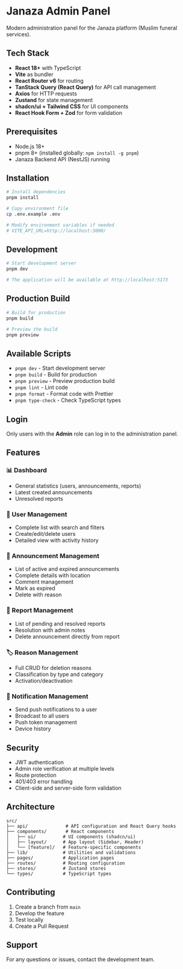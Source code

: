 # Janaza Admin Panel

Modern administration panel for the Janaza platform (Muslim funeral services).

## Tech Stack

- **React 18+** with TypeScript
- **Vite** as bundler
- **React Router v6** for routing
- **TanStack Query (React Query)** for API call management
- **Axios** for HTTP requests
- **Zustand** for state management
- **shadcn/ui + Tailwind CSS** for UI components
- **React Hook Form + Zod** for form validation

## Prerequisites

- Node.js 18+
- pnpm 8+ (installed globally: `npm install -g pnpm`)
- Janaza Backend API (NestJS) running

## Installation

```bash
# Install dependencies
pnpm install

# Copy environment file
cp .env.example .env

# Modify environment variables if needed
# VITE_API_URL=http://localhost:3000/
```

## Development

```bash
# Start development server
pnpm dev

# The application will be available at http://localhost:5173
```

## Production Build

```bash
# Build for production
pnpm build

# Preview the build
pnpm preview
```

## Available Scripts

- `pnpm dev` - Start development server
- `pnpm build` - Build for production
- `pnpm preview` - Preview production build
- `pnpm lint` - Lint code
- `pnpm format` - Format code with Prettier
- `pnpm type-check` - Check TypeScript types

## Login

Only users with the **Admin** role can log in to the administration panel.

## Features

### 📊 Dashboard
- General statistics (users, announcements, reports)
- Latest created announcements
- Unresolved reports

### 👥 User Management
- Complete list with search and filters
- Create/edit/delete users
- Detailed view with activity history

### 📢 Announcement Management
- List of active and expired announcements
- Complete details with location
- Comment management
- Mark as expired
- Delete with reason

### 🚨 Report Management
- List of pending and resolved reports
- Resolution with admin notes
- Delete announcement directly from report

### 🏷️ Reason Management
- Full CRUD for deletion reasons
- Classification by type and category
- Activation/deactivation

### 🔔 Notification Management
- Send push notifications to a user
- Broadcast to all users
- Push token management
- Device history

## Security

- JWT authentication
- Admin role verification at multiple levels
- Route protection
- 401/403 error handling
- Client-side and server-side form validation

## Architecture

```
src/
├── api/              # API configuration and React Query hooks
├── components/       # React components
│   ├── ui/          # UI components (shadcn/ui)
│   ├── layout/      # App layout (Sidebar, Header)
│   └── [feature]/   # Feature-specific components
├── lib/             # Utilities and validations
├── pages/           # Application pages
├── routes/          # Routing configuration
├── stores/          # Zustand stores
└── types/           # TypeScript types
```

## Contributing

1. Create a branch from `main`
2. Develop the feature
3. Test locally
4. Create a Pull Request

## Support

For any questions or issues, contact the development team.
